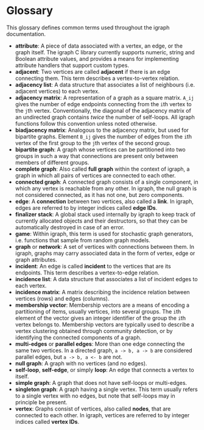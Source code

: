 <!-- 
  The glossary is generated from these Markdown sources using
    pandoc glossary.md --to docbook > glossary.xml
  and manually updated to fit into the documentation system.
-->

# Glossary

This glossary defines common terms used throughout the igraph documentation.

 - **attribute**: A piece of data associated with a vertex, an edge, or the graph itself. The igraph C library currently supports numeric, string and Boolean attribute values, and provides a means for implementing attribute handlers that support custom types.
 - **adjacent**: Two vertices are called **adjacent** if there is an edge connecting them. This term describes a vertex-to-vertex relation.
 - **adjacency list**: A data structure that associates a list of neighbours (i.e. adjacent vertices) to each vertex.
 - **adjacency matrix**: A representation of a graph as a square matrix. `A_ij` gives the number of edge endpoints connecting from the `i`th vertex to the `j`th vertex. Conventionally, the diagonal of the adjacency matrix of an undirected graph contains _twice_ the number of self-loops. All igraph functions follow this convention unless noted otherwise.
 - **biadjacency matrix**: Analogous to the adjacency matrix, but used for bipartite graphs. Element `B_ij` gives the number of edges from the `i`th vertex of the first group to the `j`th vertex of the second group.
 - **bipartite graph**: A graph whose vertices can be partitioned into two groups in such a way that connections are present only between members of different groups.
 - **complete graph**: Also called **full graph** within the context of igraph, a graph in which all pairs of vertices are connected to each other.
 - **connected graph**: A connected graph consists of a single component, in which any vertex is reachable from any other. In igraph, the null graph is not considered connected, as it has not one, but zero components.
 - **edge**: A **connection** between two vertices, also called a **link**. In igraph, edges are referred to by integer indices called **edge IDs**.
 - **finalizer stack**: A global stack used internally by igraph to keep track of currently allocated objects and their destructors, so that they can be automatically destroyed in case of an error.
 - **game**: Within igraph, this term is used for stochastic graph generators, i.e. functions that sample from random graph models.
 - **graph** or **network**: A set of vertices with connections between them. In igraph, graphs may carry associated data in the form of vertex, edge or graph attributes.
 - **incident**: An edge is called **incident** to the vertices that are its endpoints. This term describes a vertex-to-edge relation.
 - **incidence list**: A data structure that associates a list of incident edges to each vertex.
 - **incidence matrix**: A matrix describing the incidence relation between vertices (rows) and edges (columns).
 - **membership vector**: Membership vectors are a means of encoding a partitioning of items, usually vertices, into several groups. The `i`th element of the vector gives an integer identifier of the group the `i`th vertex belongs to. Membership vectors are typically used to describe a vertex clustering obtained through community detection, or by identifying the connected components of a graph.
 - **multi-edges** or **parallel edges**: More than one edge connecting the same two vertices. In a directed graph, `a -> b, a -> b` are considered parallel edges, but `a -> b, a <- b` are not.
 - **null graph**: A graph with no vertices (and no edges).
 - **self-loop**, **self-edge**, or simply **loop**: An edge that connects a vertex to itself.
 - **simple graph**: A graph that does not have self-loops or multi-edges.
 - **singleton graph**: A graph having a single vertex. This term usually refers to a single vertex with no edges, but note that self-loops may in principle be present.
 - **vertex**: Graphs consist of vertices, also called **nodes**, that are connected to each other. In igraph, vertices are referred to by integer indices called **vertex IDs**.